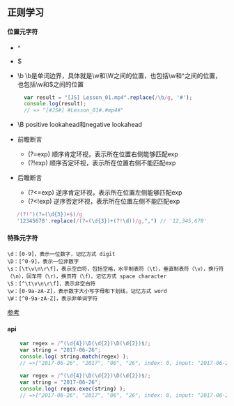 ## 正则学习

#### 位置元字符
- ^
- $ 
- \b
  \b是单词边界，具体就是\w和\W之间的位置，也包括\w和^之间的位置，也包括\w和$之间的位置
  ```js
    var result = "[JS] Lesson_01.mp4".replace(/\b/g, '#');
    console.log(result); 
    // => "[#JS#] #Lesson_01#.#mp4#"
  ```

- \B
positive lookahead和negative lookahead
- 前瞻断言
    - (?=exp) 顺序肯定环视，表示所在位置右侧能够匹配exp
    - (?!exp) 顺序否定环视，表示所在位置右侧不能匹配exp
- 后瞻断言
    - (?<=exp) 逆序肯定环视，表示所在位置左侧能够匹配exp
    - (?<!exp) 逆序否定环视，表示所在位置左侧不能匹配exp
```js
   /(?!^)(?=(\d{3})+$)/g
   '12345678'.replace(/(?=(\d{3})+(?!\d))/g,",") // '12,345,678'
```



#### 特殊元字符
>
    \d：[0-9]，表示一位数字，记忆方式 digit
    \D：[^0-9]，表示一位非数字
    \s：[\t\v\n\r\f]，表示空白符，包括空格，水平制表符（\t），垂直制表符（\v），换行符（\n），回车符（\r），换页符（\f），记忆方式 space character
    \S：[^\t\v\n\r\f]，表示非空白符
    \w：[0-9a-zA-Z]，表示数字大小写字母和下划线，记忆方式 word
    \W：[^0-9a-zA-Z]，表示非单词字符
>

[参考](https://juejin.im/post/59b5e50f51882519777c4815)

#### api
```js
    var regex = /^(\d{4})\D(\d{2})\D(\d{2})$/;
    var string = "2017-06-26";
    console.log( string.match(regex) );
    // =>["2017-06-26", "2017", "06", "26", index: 0, input: "2017-06-26"]
```
```js
    var regex = /^(\d{4})\D(\d{2})\D(\d{2})$/;
    var string = "2017-06-26";
    console.log( regex.exec(string) );
    // =>["2017-06-26", "2017", "06", "26", index: 0, input: "2017-06-26"]

```